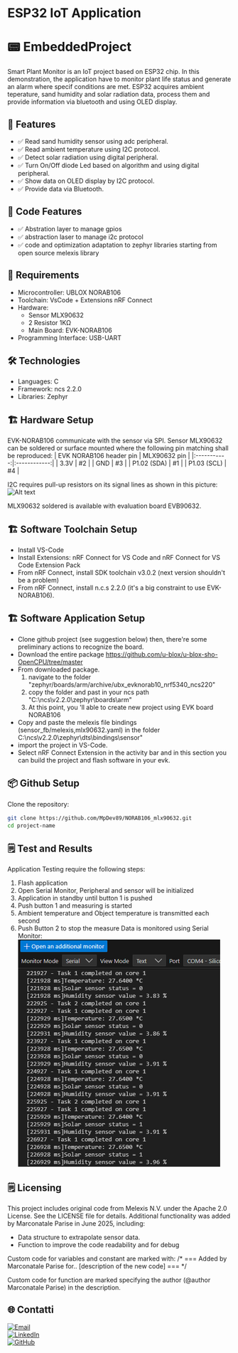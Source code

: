 # ESP32 IoT Application

# 📟 EmbeddedProject
Smart Plant Monitor is an IoT project based on ESP32 chip. In this demonstration, the application have to monitor plant life status and generate an alarm where specif conditions are met. ESP32 acquires ambient teperature, sand humidity and solar radiation data, process them and provide information via bluetooth and using OLED display.

## 🚀 Features
- ✅ Read sand humidity sensor using adc peripheral.
- ✅ Read ambient temperature using I2C protocol.
- ✅ Detect solar radiation using digital peripheral.
- ✅ Turn On/Off diode Led based on algorithm and using digital peripheral.
- ✅ Show data on OLED display by I2C protocol.
- ✅ Provide data via Bluetooth.

## 🚀 Code Features
- ✅ Abstration layer to manage gpios
- ✅ abstraction laser to manage i2c protocol
- ✅ code and optimization adaptation to zephyr libraries starting from open source melexis library

## 🔧 Requirements
- Microcontroller: UBLOX NORAB106
- Toolchain: VsCode + Extensions nRF Connect
- Hardware:
  - Sensor MLX90632
  - 2 Resistor 1KΩ
  - Main Board: EVK-NORAB106
- Programming Interface: USB-UART

## 🛠️ Technologies
- Languages: C
- Framework: ncs 2.2.0
- Libraries: Zephyr

## 🏗️ Hardware Setup
EVK-NORAB106 communicate with the sensor via SPI.
Sensor MLX90632 can be soldered or surface mounted where the following pin matching shall be reproduced:
| EVK NORAB106 header pin | MLX90632 pin |
|:-----------:|:------------:|
| 3.3V      | #2 |
| GND    | #3 |
| P1.02 (SDA)     | #1 |
| P1.03 (SCL)     | #4 |

I2C requires pull-up resistors on its signal lines as shown in this picture:
![Alt text](images/HardwareSetup.png)

MLX90632 soldered is available with evaluation board EVB90632.

## 🏗️ Software Toolchain Setup
- Install VS-Code
- Install Extensions: nRF Connect for VS Code and nRF Connect for VS Code Extension Pack
- From nRF Connect, install SDK toolchain v3.0.2 (next version shouldn't be a problem)
- From nRF Connect, install n.c.s 2.2.0 (it's a big constraint to use EVK-NORAB106).

## 🏗️ Software Application Setup
- Clone github project (see suggestion below) then, there're some preliminary actions to recognize the board.
- Download the entire package https://github.com/u-blox/u-blox-sho-OpenCPU/tree/master 
- From downloaded package.
   1. navigate to the folder "zephyr/boards/arm/archive/ubx_evknorab10_nrf5340_ncs220"
   2. copy the folder and past in your ncs path  "C:\ncs\v2.2.0\zephyr\boards\arm\"
   3. At this point, you 'll able to create new project using EVK board NORAB106
- Copy and paste the melexis file bindings (sensor_fb/melexis,mlx90632.yaml) in the folder C:\ncs\v2.2.0\zephyr\dts\bindings\sensor"
- import the project in VS-Code.
- Select nRF Connect Extension in the activity bar and in this section you can build the project and flash software in your evk.

## 📦 Github Setup
Clone the repository:
```bash
git clone https://github.com/MpDev89/NORAB106_mlx90632.git
cd project-name
```

## 🗒️ Test and Results
Application Testing require the following steps:
1. Flash application
2. Open Serial Monitor, Peripheral and sensor will be initialized
3. Application in standby until button 1 is pushed
4. Push button 1 and measuring is started
5. Ambient temperature  and Object temperature is transmitted each second
5. Push Button 2 to stop the measure 
Data is monitored using Serial Monitor:
![Alt text](images/SerialMonitor.png)

## 🗒️ Licensing
This project includes original code from Melexis N.V. under the Apache 2.0 License. See the LICENSE file for details.
Additional functionality was added by Marconatale Parise in June 2025, including:
- Data structure to extrapolate sensor data. 
- Function to improve the code readability and for debug

Custom code for variables and constant are marked with:
/* === Added by Marconatale Parise for.. [description of the new code] === */

Custom code for function are marked specifying the author (@author Marconatale Parise) in the description.

## 🌐 Contatti
[![Email](https://img.shields.io/badge/mail-marconatale%20parise-blue)](mailto:mp@tech-in-mind.it)  
[![LinkedIn](https://img.shields.io/badge/Linkedin-marconatale%20parise-blue)](https://www.linkedin.com/in/marconatale-parise-48a07b94)  
[![GitHub](https://img.shields.io/badge/Account-Github-black)](https://github.com/MpDev89)